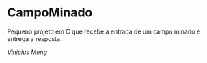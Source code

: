 # CampoMinado
Pequeno projeto em C que recebe a entrada de um campo minado e entrega a resposta.

*Vinícius Meng*
